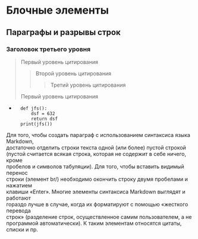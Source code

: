 Блочные элементы
=

Параграфы и разрывы строк
-

### Заголовок третьего уровня

> Первый уровень цитирования
>> Второй уровень цитирования
>>> Третий уровень цитирования
>
>Первый уровень цитирования

-
        def jfs():
            dsf = 632
            return dsf
        print(jfs())

Для того, чтобы создать параграф с использованием синтаксиса языка Markdown,  
достаточно отделить строки текста одной (или более) пустой строкой  
(пустой считается всякая строка, которая не содержит в себе ничего, кроме  
пробелов и символов табуляции). Для того, чтобы вставить видимый перенос  
строки (элемент br/) необходимо окончить строку двумя пробелами и нажатием  
клавиши «Enter». Многие элементы синтаксиса Markdown выглядят и работают  
гораздо лучше в случае, когда их форматируют с помощью «жесткого перевода  
строк» (разделение строк, осуществленное самим пользователем, а не  
программой автоматически). К таким элементам относятся цитаты, списки и пр.